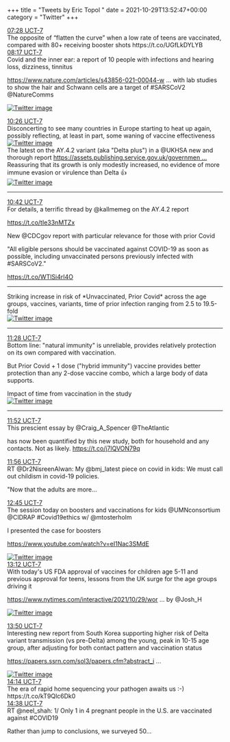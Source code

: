 +++
title = "Tweets by Eric Topol " 
date = 2021-10-29T13:52:47+00:00
category = "Twitter"
+++
<div class="tweet"> 
<div class="profile"> 
<a href="https://twitter.com/erictopol/status/1454092847657861126" target="_blank" rel="noreferer">07:28 UCT-7</a> 
</div> 
<div class="content"> 
The opposite of “flatten the curve” when a low rate of teens are vaccinated, compared with 80+ receiving booster shots https://t.co/UGfLkDYLYB</div> 
</div> 
<div class="tweet"> 
<div class="profile"> 
<a href="https://twitter.com/erictopol/status/1454105229767573504" target="_blank" rel="noreferer">08:17 UCT-7</a> 
</div> 
<div class="content"> 
Covid and the inner ear: a report of 10 people with infections and hearing loss, dizziness, tinnitus

<a href="https://www.nature.com/articles/s43856-021-00044-w.pdf" target="_blank" rel="noreferer">https://www.nature.com/articles/s43856-021-00044-w ...</a> 
 with lab studies to show the hair and Schwann cells are a target of #SARSCoV2 @NatureComms </div> 
<a href="/twitter/erictopol/images/FC4Eh3UVEAM_h4K.jpg"  ><img src="/twitter/erictopol/images/FC4Eh3UVEAM_h4K.jpg" alt="Twitter image" ></img></a></div> 
<div class="tweet"> 
<div class="profile"> 
<a href="https://twitter.com/erictopol/status/1454137651871711232" target="_blank" rel="noreferer">10:26 UCT-7</a> 
</div> 
<div class="content"> 
Disconcerting to see many countries in Europe starting to heat up again, possibly reflecting, at least in part, some waning of vaccine effectiveness </div> 
<a href="/twitter/erictopol/images/FC4iXsSUcAE7Mhp.jpg"  ><img src="/twitter/erictopol/images/FC4iXsSUcAE7Mhp.jpg" alt="Twitter image" ></img></a></div> 
<div class="thread"> 
<div class="thread-content"> 
The latest on the AY.4.2 variant (aka "Delta plus") in a @UKHSA new and thorough report <a href="https://assets.publishing.service.gov.uk/government/uploads/system/uploads/attachment_data/file/1029715/technical-briefing-27.pdf" target="_blank" rel="noreferer">https://assets.publishing.service.gov.uk/governmen ...</a> 
 Reassuring that its growth is only modestly increased, no evidence of more immune evasion or virulence than Delta 👍 </div> 
<a href="/twitter/erictopol/images/FC3xNrcVkAMQHj7.jpg"  ><img src="/twitter/erictopol/images/FC3xNrcVkAMQHj7.jpg" alt="Twitter image" ></img></a><hr><div class="profile"> 
<a href="https://twitter.com/erictopol/status/1454141503819812872" target="_blank" rel="noreferer">10:42 UCT-7</a> 
</div> 
<div class="content"> 
For details, a terrific thread by @kallmemeg on the AY.4.2 report

https://t.co/tIe33nMTZx</div> 
</div> 
<div class="thread"> 
<div class="thread-content"> 
New @CDCgov report with particular relevance for those with prior Covid

"All eligible persons should be vaccinated against COVID-19 as soon as possible, including unvaccinated persons previously infected with #SARSCoV2."

https://t.co/WTlSi4rI4O</div> 
<hr><div class="thread-content"> 
Striking increase in risk of *Unvaccinated, Prior Covid* across the age groups, vaccines, variants, time of prior infection ranging from 2.5 to 19.5-fold </div> 
<a href="/twitter/erictopol/images/FC4kPnhUYAEu95U.jpg"  ><img src="/twitter/erictopol/images/FC4kPnhUYAEu95U.jpg" alt="Twitter image" ></img></a><hr><div class="profile"> 
<a href="https://twitter.com/erictopol/status/1454153163632566279" target="_blank" rel="noreferer">11:28 UCT-7</a> 
</div> 
<div class="content"> 
Bottom line: "natural immunity" is unreliable, provides relatively protection on its own compared with vaccination.

But Prior Covid + 1 dose ("hybrid immunity") vaccine provides better protection than any 2-dose vaccine combo, which a large body of data supports.</div> 
</div> 
<div class="thread"> 
<div class="thread-content"> 
Impact of time from vaccination in the study </div> 
<a href="/twitter/erictopol/images/FCzZ1SdVIAIKtYc.png"  ><img src="/twitter/erictopol/images/FCzZ1SdVIAIKtYc.png" alt="Twitter image" ></img></a><hr><div class="profile"> 
<a href="https://twitter.com/erictopol/status/1454159235692986369" target="_blank" rel="noreferer">11:52 UCT-7</a> 
</div> 
<div class="content"> 
This prescient essay by @Craig_A_Spencer @TheAtlantic 

has now been quantified by this new study, both for household and any contacts. Not as likely. https://t.co/j7lQVON79q</div> 
</div> 
<div class="tweet"> 
<div class="profile"> 
<a href="https://twitter.com/erictopol/status/1454160312869916677" target="_blank" rel="noreferer">11:56 UCT-7</a> 
</div> 
<div class="content"> 
RT @Dr2NisreenAlwan: My @bmj_latest piece on covid in kids: We must call out childism in covid-19 policies. 

"Now that the adults are more…</div> 
</div> 
<div class="tweet"> 
<div class="profile"> 
<a href="https://twitter.com/erictopol/status/1454172668710641664" target="_blank" rel="noreferer">12:45 UCT-7</a> 
</div> 
<div class="content"> 
The session today on boosters and vaccinations for kids @UMNconsortium @CIDRAP #Covid19ethics w/ @mtosterholm 

I presented the case for boosters

<a href="https://www.youtube.com/watch?v=eI1Nac3SMdE" target="_blank" rel="noreferer">https://www.youtube.com/watch?v=eI1Nac3SMdE</a> 
 </div> 
<a href="/twitter/erictopol/images/FC5CQ9iVcAMqQXS.jpg"  ><img src="/twitter/erictopol/images/FC5CQ9iVcAMqQXS.jpg" alt="Twitter image" ></img></a></div> 
<div class="tweet"> 
<div class="profile"> 
<a href="https://twitter.com/erictopol/status/1454179233475878914" target="_blank" rel="noreferer">13:12 UCT-7</a> 
</div> 
<div class="content"> 
With today's US FDA approval of vaccines for children age 5-11 and previous approval for teens, lessons from the UK surge for the age groups driving it

<a href="https://www.nytimes.com/interactive/2021/10/29/world/europe/uk-britain-covid-surge.html" target="_blank" rel="noreferer">https://www.nytimes.com/interactive/2021/10/29/wor ...</a> 
 by @Josh_H </div> 
<a href="/twitter/erictopol/images/FC5H7OhVIAUhLZ1.jpg"  ><img src="/twitter/erictopol/images/FC5H7OhVIAUhLZ1.jpg" alt="Twitter image" ></img></a></div> 
<div class="tweet"> 
<div class="profile"> 
<a href="https://twitter.com/erictopol/status/1454188931969286144" target="_blank" rel="noreferer">13:50 UCT-7</a> 
</div> 
<div class="content"> 
Interesting new report from South Korea supporting higher risk of Delta variant transmission (vs pre-Delta) among the young, peak in 10-15 age group, after adjusting for both contact pattern and vaccination status

<a href="https://papers.ssrn.com/sol3/papers.cfm?abstract_id=3951778" target="_blank" rel="noreferer">https://papers.ssrn.com/sol3/papers.cfm?abstract_i ...</a> 
 </div> 
<a href="/twitter/erictopol/images/FC5QWKRVgAUSpDt.jpg"  ><img src="/twitter/erictopol/images/FC5QWKRVgAUSpDt.jpg" alt="Twitter image" ></img></a></div> 
<div class="tweet"> 
<div class="profile"> 
<a href="https://twitter.com/erictopol/status/1454194907942309888" target="_blank" rel="noreferer">14:14 UCT-7</a> 
</div> 
<div class="content"> 
The era of rapid home sequencing your pathogen awaits us :-) https://t.co/kT9Qlc6Dk0</div> 
</div> 
<div class="tweet"> 
<div class="profile"> 
<a href="https://twitter.com/erictopol/status/1454200877560983553" target="_blank" rel="noreferer">14:38 UCT-7</a> 
</div> 
<div class="content"> 
RT @neel_shah: 1/ Only 1 in 4 pregnant people in the U.S. are vaccinated against #COVID19 



Rather than jump to conclusions, we surveyed 50…</div> 
</div> 


